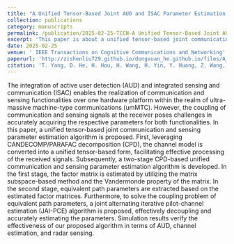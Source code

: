 ```yaml
---
title: "A Unified Tensor-Based Joint AUD and ISAC Parameter Estimation With Large-Scale User Access"
collection: publications
category: manuscripts
permalink: /publication/2025-02-25-TCCN-A Unified Tensor-Based Joint AUD and ISAC Parameter Estimation With Large-Scale User Access-number-22
excerpt: 'This paper is about a unified tensor-based joint communication and sensing parameter estimation algorithm.'
date: 2025-02-25
venue: ' IEEE Transactions on Cognitive Communications and Networking'
paperurl: 'http://zishenliu729.github.io/dongxuan_he.github.io/files/A_Unified_Tensor-Based_Joint_AUD_and_ISAC_Parameter_Estimation_With_Large-Scale_User_Access.pdf'
citation: 'T. Yang, D. He, H. Hou, H. Wang, H. Yin, Y. Huang, Z. Wang, and T. Q.S. Quek, &quot;A Unified Tensor-Based Joint AUD and ISAC Parameter Estimation With Large-Scale User Access,&quot; <i>IEEE Trans. Cogn. Commun. Netw.</i>, Early Access, Feb. 2025.'
---
```


The integration of active user detection (AUD) and integrated sensing and communication (ISAC) enables the realization of communication and sensing functionalities over one hardware platform within the realm of ultra-massive machine-type communications (umMTC). However, the coupling of communication and sensing signals at the receiver poses challenges in accurately acquiring the respective parameters for both functionalities. In this paper, a unified tensor-based joint communication and sensing parameter estimation algorithm is proposed. First, leveraging CANDECOMP/PARAFAC decomposition (CPD), the channel model is converted into a unified tensor-based form, facilitating effective processing of the received signals. Subsequently, a two-stage CPD-based unified communication and sensing parameter estimation algorithm is developed. In the first stage, the factor matrix is estimated by utilizing the matrix subspace-based method and the Vandermonde property of the matrix. In the second stage, equivalent path parameters are extracted based on the estimated factor matrices. Furthermore, to solve the coupling problem of equivalent path parameters, a joint alternating iterative pilot-channel estimation (JAI-PCE) algorithm is proposed, effectively decoupling and accurately estimating the parameters. Simulation results verify the effectiveness of our proposed algorithm in terms of AUD, channel estimation, and radar sensing.